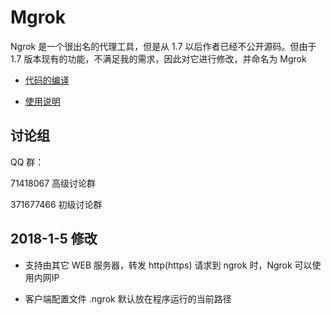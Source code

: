 # Mgrok

Ngrok 是一个很出名的代理工具，但是从 1.7 以后作者已经不公开源码。但由于 1.7 版本现有的功能，不满足我的需求，因此对它进行修改，并命名为 Mgrok

* [代码的编译](http://www.mgrok.cn/#mgrok_build)

* [使用说明](http://www.mgrok.cn/#usage)

## 讨论组

QQ 群：

71418067 高级讨论群

371677466 初级讨论群

## 2018-1-5 修改

* 支持由其它 WEB 服务器，转发 http(https) 请求到 ngrok 时，Ngrok 可以使用内网IP

* 客户端配置文件 .ngrok 默认放在程序运行的当前路径


